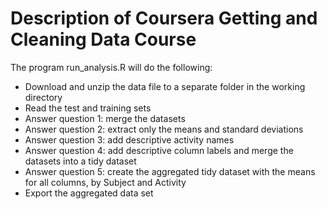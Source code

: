 
# Description of Coursera Getting and Cleaning Data Course

The program run_analysis.R will do the following:
* Download and unzip the data file to a separate folder in the working directory
* Read the test and training sets
* Answer question 1: merge the datasets
* Answer question 2: extract only the means and standard deviations
* Answer question 3: add descriptive activity names
* Answer question 4: add descriptive column labels and merge the datasets into a tidy dataset
* Answer question 5: create the aggregated tidy dataset with the means for all columns, by Subject and Activity
* Export the aggregated data set

